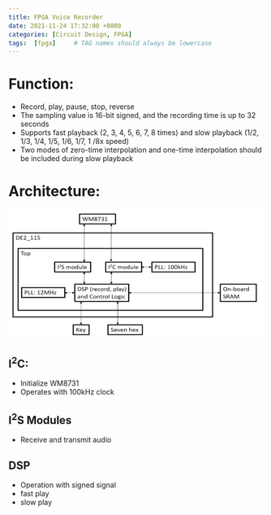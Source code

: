 ```yaml
---
title: FPGA Voice Recorder 
date: 2021-11-24 17:32:00 +0800
categories: [Circuit Design, FPGA]
tags:  [fpga]     # TAG names should always be lowercase
---
```


# Function:
- Record, play, pause, stop, reverse
- The sampling value is 16-bit signed, and the recording time is up to 32 seconds
- Supports fast playback (2, 3, 4, 5, 6, 7, 8 times) and slow playback (1/2, 1/3, 1/4, 1/5, 1/6, 1/7, 1 /8x speed)
- Two modes of zero-time interpolation and one-time interpolation should be included during slow playback

# Architecture:
![About me picture](../pic/recorder.PNG)

## I<sup>2</sup>C:
- Initialize WM8731
- Operates with 100kHz clock

## I<sup>2</sup>S Modules
- Receive and transmit audio

## DSP
- Operation with signed signal
- fast play
- slow play
